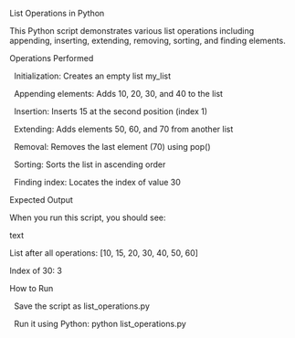 List Operations in Python



This Python script demonstrates various list operations including appending, inserting, extending, removing, sorting, and finding elements.

Operations Performed



&nbsp;   Initialization: Creates an empty list my\_list



&nbsp;   Appending elements: Adds 10, 20, 30, and 40 to the list



&nbsp;   Insertion: Inserts 15 at the second position (index 1)



&nbsp;   Extending: Adds elements 50, 60, and 70 from another list



&nbsp;   Removal: Removes the last element (70) using pop()



&nbsp;   Sorting: Sorts the list in ascending order



&nbsp;   Finding index: Locates the index of value 30



Expected Output



When you run this script, you should see:

text



List after all operations: \[10, 15, 20, 30, 40, 50, 60]

Index of 30: 3



How to Run



&nbsp;   Save the script as list\_operations.py



&nbsp;   Run it using Python: python list\_operations.py

